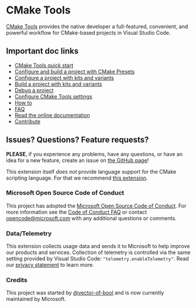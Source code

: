 # CMake Tools

[CMake Tools](https://marketplace.visualstudio.com/items?itemName=ms-vscode.cmake-tools) provides the native developer a full-featured, convenient, and powerful workflow for CMake-based projects in Visual Studio Code.

## Important doc links

- [CMake Tools quick start](https://code.visualstudio.com/docs/cpp/CMake-linux)
- [Configure and build a project with CMake Presets](https://github.com/microsoft/vscode-cmake-tools/blob/master/docs/cmake-presets.md)
- [Configure a project with kits and variants](https://github.com/microsoft/vscode-cmake-tools/blob/master/docs/how-to.md#configure-a-project)
- [Build a project with kits and variants](https://github.com/microsoft/vscode-cmake-tools/blob/master/docs/how-to.md#build-a-project)
- [Debug a project](https://github.com/microsoft/vscode-cmake-tools/blob/master/docs/how-to.md#debug-a-project)
- [Configure CMake Tools settings](https://github.com/microsoft/vscode-cmake-tools/blob/master/docs/cmake-settings.md)
- [How to](https://github.com/microsoft/vscode-cmake-tools/blob/master/docs/how-to.md)
- [FAQ](https://github.com/microsoft/vscode-cmake-tools/blob/master/docs/faq.md)
- [Read the online documentation](https://github.com/microsoft/vscode-cmake-tools/blob/master/docs/README.md)
- [Contribute](https://github.com/microsoft/vscode-cmake-tools/blob/master/docs/contribute.md)

## Issues? Questions? Feature requests?

**PLEASE**, if you experience any problems, have any questions, or have an idea
for a new feature, create an issue on [the GitHub page](https://github.com/microsoft/vscode-cmake-tools)!

This extension itself *does not* provide language support for the CMake
scripting language. For that we recommend [this extension](https://marketplace.visualstudio.com/items?itemName=twxs.cmake).

### Microsoft Open Source Code of Conduct

This project has adopted the [Microsoft Open Source Code of Conduct](https://opensource.microsoft.com/codeofconduct/). For more information see the [Code of Conduct FAQ](https://opensource.microsoft.com/codeofconduct/faq/) or contact opencode@microsoft.com with any additional questions or comments.

### Data/Telemetry

This extension collects usage data and sends it to Microsoft to help improve our products and services. Collection of telemetry is controlled via the same setting provided by Visual Studio Code: `"telemetry.enableTelemetry"`. Read our [privacy statement](https://privacy.microsoft.com/en-us/privacystatement) to learn more.

### Credits

This project was started by [@vector-of-bool](https://github.com/vector-of-bool) and is now currently maintained by Microsoft.
